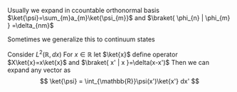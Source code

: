 Usually we expand in ccountable orthonormal basis $\ket{\psi}=\sum_{m}a_{m}\ket{\psi_{m}}$ and $\braket{ \phi_{n} | \phi_{m} } =\delta_{nm}$

Sometimes we generalize this to continuum states

Consider $L^2(\mathbb{R},dx)$
For $x\in \mathbb{R}$ let $\ket{x}$
define operator $X\ket{x}=x\ket{x}$ and $\braket{ x' | x }=\delta(x-x')$
Then we can expand any vector as
$$
\ket{\psi} = \int_{\mathbb{R}}\psi(x')\ket{x'} dx'
$$
